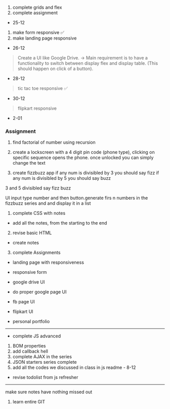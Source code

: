 1. complete grids and flex 
2. complete assignment 

- 25-12
1. make form responsive  ✅
2. make landing page responsive 

- 26-12 
> Create a UI like Google Drive. -> Main requirement is to have a functionality to switch between display flex and display table. (This should happen on click of a button).

- 28-12 
> tic tac toe responsive ✅

- 30-12 
> flipkart responsive 

- 2-01
### Assignment 
1. find factorial of number using recursion 
2. create a lockscreen with a 4 digit pin code 
(phone type), clicking on specific sequence opens the phone. once unlocked you can simply change the text 

3. create fizzbuzz app
if any num is divisibled by 3 you should say fizz
if any num is divisibled by 5 you should say buzz

3 and 5 divisibled say fizz buzz

UI
input type number and then button.generate firs n numbers in the fizzbuzz series and and display it in a list 


1. complete CSS with notes 
- add all the notes, from the starting to the end 
2. revise basic HTML 
- create notes 
3. complete Assignments 
- landing page with responsiveness
- responsive form 
- google drive UI 
- do proper google page UI 
- fb page UI 
- flipkart UI 

- personal portfolio 


-----
- complete JS advanced 
1. BOM properties
2. add callback hell 
3. complete AJAX in the series 
4. JSON starters series complete 
5. add all the codes we discussed in class in js readme - 8-12

- revise todolist from js refresher 

-----
make sure notes have nothing missed out 

1. learn entire GIT 
